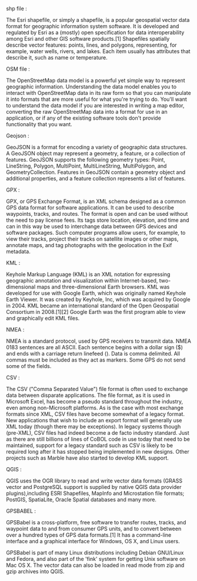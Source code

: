 shp file   : 

The Esri shapefile, or simply a shapefile, is a popular geospatial vector data format for geographic information system software. 
It is developed and regulated by Esri as a (mostly) open specification for data interoperability among Esri and other GIS
 software products.[1] Shapefiles spatially describe vector features: points, lines, and polygons, representing, for example,
 water wells, rivers, and lakes.
 Each item usually has attributes that describe it, such as name or temperature.
 
 
 OSM file   : 
 
 The OpenStreetMap data model is a powerful yet simple way to represent geographic information. 
 Understanding the data model enables you to interact with OpenStreetMap data in its raw form so that you can manipulate it
 into formats that are more useful for what you're trying to do. You'll want to understand the data model if you are interested in 
 writing a map editor, converting the raw OpenStreetMap data into a format for use in an application, 
 or if any of the existing software tools don't provide functionality that you want.
 
 Geojson   : 
 
 
 GeoJSON is a format for encoding a variety of geographic data structures. 
 A GeoJSON object may represent a geometry, a feature, or a collection of features.
 GeoJSON supports the following geometry types: Point, LineString, Polygon, MultiPoint, MultiLineString, MultiPolygon, 
 and GeometryCollection. Features in GeoJSON contain a geometry object and additional properties, and a feature collection 
 represents a list of features.
 
 GPX        : 
 
GPX, or GPS Exchange Format, is an XML schema designed as a common GPS data format for software applications.
It can be used to describe waypoints, tracks, and routes. The format is open and can be used without the
 need to pay license fees. Its tags store location, elevation, and time and can in this way be used to interchange data
 between GPS devices and software packages. Such computer programs allow users, for example, to view their tracks, project their
 tracks on satellite images or other maps, annotate maps, and tag photographs with the geolocation
 in the Exif metadata.
 
 KML        : 
 
 Keyhole Markup Language (KML) is an XML notation for expressing geographic annotation and visualization within Internet-based, 
 two-dimensional maps and three-dimensional Earth browsers. KML was developed for use with Google Earth, which was originally named
 Keyhole Earth Viewer. It was created by Keyhole, Inc, which was acquired by Google in 2004.
 KML became an international standard of the Open Geospatial Consortium in 2008.[1][2] Google Earth was the first program able to 
 view and graphically edit KML files.
 
 NMEA       : 
 
 NMEA is a standard protocol, used by GPS receivers to transmit data. NMEA 0183 sentences are all ASCII. 
Each sentence begins with a dollar sign ($) and ends with a carriage return linefeed (<CR><LF>). Data is 
comma delimited. All commas must be included as they act as markers. Some GPS do not send some of 
the fields. 


CSV         : 


The CSV ("Comma Separated Value") file format is often used to exchange data between disparate applications.
 The file format, as it is used in Microsoft Excel, has become a pseudo standard throughout the industry,
 even among non-Microsoft platforms.
As is the case with most exchange formats since XML, CSV files have become somewhat of a legacy format.
 New applications that wish to include an export format will generally use XML today (though there may be exceptions). 
 In legacy systems though (pre-XML), CSV files had indeed become a de facto industry standard.
 Just as there are still billions of lines of CoBOL code in use today that need to be maintained, support for a 
legacy standard such as CSV is likely to be required long after it has stopped being implemented in new designs.
 Other projects such as Marble have also started to develop KML support.


QGIS       : 


QGIS uses the OGR library to read and write vector data formats (GRASS vector and PostgreSQL support is supplied by native
 QGIS data provider plugins),including ESRI Shapefiles, MapInfo and Microstation file formats; PostGIS, SpatiaLite,
 Oracle Spatial databases and many more. 
 
 
 GPSBABEL   : 
 
 GPSBabel is a cross-platform, free software to transfer routes, tracks, and waypoint data to and from consumer GPS units, 
 and to convert between over a hundred types of GPS data formats.[1] It has a command-line interface and a graphical interface
 for Windows, OS X, and Linux users.

GPSBabel is part of many Linux distributions including Debian GNU/Linux and Fedora, and also part of the 'fink' system for getting Unix software on Mac OS X.
The vector data can also be loaded in read mode from zip and gzip archives into QGIS. 
